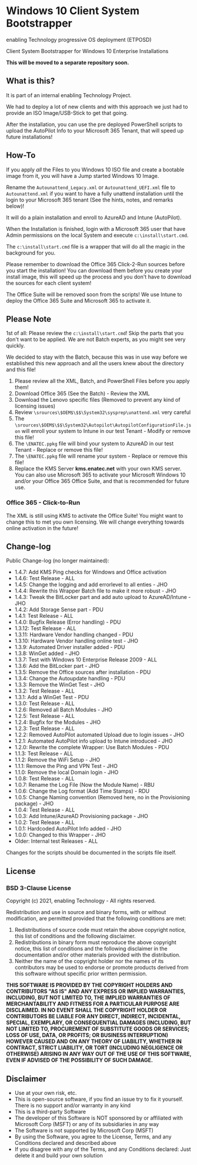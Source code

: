 # Windows 10 Client System Bootstrapper

enabling Technology progressive OS deployment (ETPOSD)

Client System Bootstrapper for Windows 10 Enterprise Installations

**This will be moved to a separate repository soon.**

## What is this?

It is part of an internal enabling Technology Project.

We had to deploy a lot of new clients and with this approach we just had to provide an ISO Image/USB-Stick to get that going.

After the installation, you can use the pre deployed PowerShell scripts to upload the AutoPilot Info to your Microsoft 365 Tenant, that will speed up future installations!

## How-To

If you apply _all_ the Files to you Windows 10 ISO file and create a bootable image from it, you will have a Jump started Windows 10 Image.

Rename the `Autounattend_Legacy.xml` or `Autounattend_UEFI.xml` file to `Autounattend.xml` if you want to have a fully unattend installation until the login to your Microsoft 365 tenant (See the hints, notes, and remarks below)!

It will do a plain installation and enroll to AzureAD and Intune (AutoPilot).

When the Installation is finished, login with a Microsoft 365 user that have Admin permissions on the local System and execute `c:\install\start.cmd`.

The `c:\install\start.cmd` file is a wrapper that will do all the magic in the background for you.

Please remember to download the Office 365 Click-2-Run sources before you start the installation! You can download them before you create your install image, this will speed up the process and you don't have to download the sources for each client system!

The Office Suite will be removed soon from the scripts! We use Intune to deploy the Office 365 Suite and Microsoft 365 to activate it.

## Please Note

1st of all: Please review the `c:\install\start.cmd`! Skip the parts that you don't want to be applied. We are not Batch experts, as you might see very quickly.

We decided to stay with the Batch, because this was in use way before we established this new approach and all the users knew about the directory and this file!

1. Please review all the XML, Batch, and PowerShell Files before you apply them!
2. Download Office 365 (See the Batch) - Review the XML
3. Download the Lenovo specific files (Removed to prevent any kind of licensing issues)
4. Review `\srources\$OEM$\$$\System32\sysprep\unattend.xml` very careful
5. The `\srources\$OEM$\$$\System32\Autopilot\AutopilotConfigurationFile.json` will enroll your system to Intune in our test Tenant - Modify or remove this file!
6. The `\ENATEC.ppkg` file will bind your system to AzureAD in our test Tenant - Replace or remove this file!
7. The `\ENATEC.ppkg` file will rename your system - Replace or remove this file!
8. Replace the KMS Server **kms.enatec.net** with your own KMS server. You can also use Microsoft 365 to activate your Microsoft Windows 10 and/or your Office 365 Office Suite, and that is recommended for future use.

### Office 365 - Click-to-Run

The XML is still using KMS to activate the Office Suite! You might want to change this to met you own licensing. We will change everything towards online activation in the future!

## Change-log

Public Change-log (no longer maintained):

- 1.4.7: Add KMS Ping checks for Windows and Office activation
- 1.4.6: Test Release - ALL
- 1.4.5: Change the logging and add errorlevel to all enties - JHO
- 1.4.4: Rewrite this Wrapper Batch file to make it more robust - JHO
- 1.4.3: Tweak the BitLocker part and add auto upload to AzureAD/Intune - JHO
- 1.4.2: Add Storage Sense part - PDU
- 1.4.1: Test Release - ALL
- 1.4.0: Bugfix Release (Error handling) - PDU
- 1.3.12: Test Release - ALL
- 1.3.11: Hardware Vendor handling changed - PDU
- 1.3.10: Hardware Vendor handling online test - JHO
- 1.3.9: Automated Driver installer added - PDU
- 1.3.8: WinGet added - JHO
- 1.3.7: Test with Windows 10 Enterprise Release 2009 - ALL
- 1.3.6: Add the BitLocker part - JHO
- 1.3.5: Remove the Office sources after installation - PDU
- 1.3.4: Change the Autoupdate handling - PDU
- 1.3.3: Remove the WinGet Test - JHO
- 1.3.2: Test Release - ALL
- 1.3.1: Add a WinGet Test - PDU
- 1.3.0: Test Release - ALL
- 1.2.6: Removed all Batch Modules - JHO
- 1.2.5: Test Release - ALL
- 1.2.4: Bugfix for the Modules - JHO
- 1.2.3: Test Release - ALL
- 1.2.2: Removed AutoPilot automated Upload due to login issues - JHO
- 1.2.1: Automated AutoPilot info upload to Intune introduced - JHO
- 1.2.0: Rewrite the complete Wrapper: Use Batch Modules - PDU
- 1.1.3: Test Release - ALL
- 1.1.2: Remove the WiFi Setup - JHO
- 1.1.1: Remove the Ping and VPN Test - JHO
- 1.1.0: Remove the local Domain login - JHO
- 1.0.8: Test Release - ALL
- 1.0.7: Rename the Log File (Now the Module Name) - RBU
- 1.0.6: Change the Log format (Add Time Stamps) - RDU
- 1.0.5: Change Naming convention (Removed here, no in the Provisioning package) - JHO
- 1.0.4: Test Release - ALL
- 1.0.3: Add Intune/AzureAD Provisioning package - JHO
- 1.0.2: Test Release - ALL
- 1.0.1: Hardcoded AutoPilot Info added - JHO
- 1.0.0: Changed to this Wrapper - JHO
- Older: Internal test Releases - ALL

Changes for the scripts should be documented in the scripts file itself.

## License

### BSD 3-Clause License

Copyright (c) 2021, enabling Technology - All rights reserved.

Redistribution and use in source and binary forms, with or without modification, are permitted provided that the following conditions are met:

1. Redistributions of source code must retain the above copyright notice, this list of conditions and the following disclaimer.
2. Redistributions in binary form must reproduce the above copyright notice, this list of conditions and the following disclaimer in the documentation and/or other materials provided with the distribution.
3. Neither the name of the copyright holder nor the names of its contributors may be used to endorse or promote products derived from this software without specific prior written permission.

**THIS SOFTWARE IS PROVIDED BY THE COPYRIGHT HOLDERS AND CONTRIBUTORS "AS IS" AND ANY EXPRESS OR IMPLIED WARRANTIES, INCLUDING, BUT NOT LIMITED TO, THE IMPLIED WARRANTIES OF MERCHANTABILITY AND FITNESS FOR A PARTICULAR PURPOSE ARE DISCLAIMED. IN NO EVENT SHALL THE COPYRIGHT HOLDER OR CONTRIBUTORS BE LIABLE FOR ANY DIRECT, INDIRECT, INCIDENTAL, SPECIAL, EXEMPLARY, OR CONSEQUENTIAL DAMAGES (INCLUDING, BUT NOT LIMITED TO, PROCUREMENT OF SUBSTITUTE GOODS OR SERVICES; LOSS OF USE, DATA, OR PROFITS; OR BUSINESS INTERRUPTION) HOWEVER CAUSED AND ON ANY THEORY OF LIABILITY, WHETHER IN CONTRACT, STRICT LIABILITY, OR TORT (INCLUDING NEGLIGENCE OR OTHERWISE) ARISING IN ANY WAY OUT OF THE USE OF THIS SOFTWARE, EVEN IF ADVISED OF THE POSSIBILITY OF SUCH DAMAGE.**

## Disclaimer

- Use at your own risk, etc.
- This is open-source software, if you find an issue try to fix it yourself. There is no support and/or warranty in any kind
- This is a third-party Software
- The developer of this Software is NOT sponsored by or affiliated with Microsoft Corp (MSFT) or any of its subsidiaries in any way
- The Software is not supported by Microsoft Corp (MSFT)
- By using the Software, you agree to the License, Terms, and any Conditions declared and described above
- If you disagree with any of the Terms, and any Conditions declared: Just delete it and build your own solution
